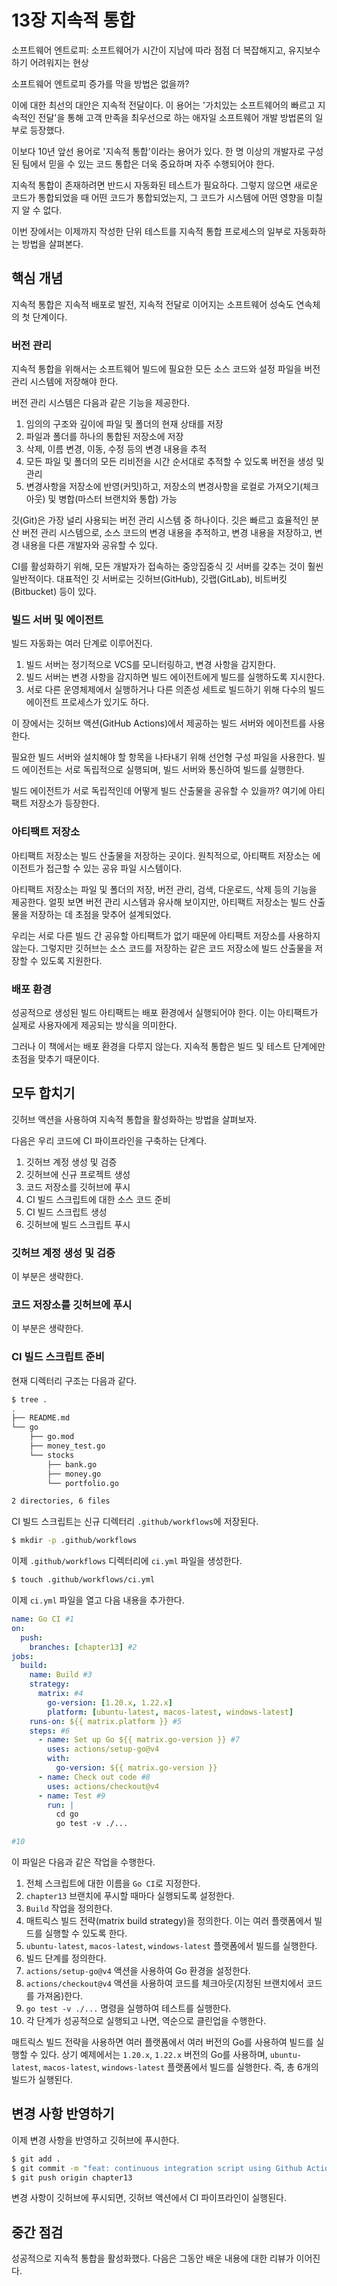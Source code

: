 # 13장 지속적 통합

소프트웨어 엔트로피: 소프트웨어가 시간이 지남에 따라 점점 더 복잡해지고, 유지보수하기 어려워지는 현상

소프트웨어 엔트로피 증가를 막을 방법은 없을까?

이에 대한 최선의 대안은 지속적 전달이다. 이 용어는 '가치있는 소프트웨어의 빠르고 지속적인 전달'을 통해 고객 만족을 최우선으로 하는 애자일 소프트웨어 개발 방법론의 일부로 등장했다.

이보다 10년 앞선 용어로 '지속적 통합'이라는 용어가 있다. 한 명 이상의 개발자로 구성된 팀에서 믿을 수 있는 코드 통합은 더욱 중요하며 자주 수행되어야 한다.

지속적 통합이 존재하려면 반드시 자동화된 테스트가 필요하다. 그렇지 않으면 새로운 코드가 통합되었을 때 어떤 코드가 통합되었는지, 그 코드가 시스템에 어떤 영향을 미칠지 알 수 없다.

이번 장에서는 이제까지 작성한 단위 테스트를 지속적 통합 프로세스의 일부로 자동화하는 방법을 살펴본다.

## 핵심 개념

지속적 통합은 지속적 배포로 발전, 지속적 전달로 이어지는 소프트웨어 성숙도 연속체의 첫 단계이다.

### 버전 관리

지속적 통합을 위해서는 소프트웨어 빌드에 필요한 모든 소스 코드와 설정 파일을 버전 관리 시스템에 저장해야 한다.

버전 관리 시스템은 다음과 같은 기능을 제공한다.

1. 임의의 구조와 깊이에 파일 및 폴더의 현재 상태를 저장
2. 파일과 폴더를 하나의 통합된 저장소에 저장
3. 삭제, 이름 변경, 이동, 수정 등의 변경 내용을 추적
4. 모든 파일 및 폴더의 모든 리비전을 시간 순서대로 추적할 수 있도록 버전을 생성 및 관리
5. 변경사항을 저장소에 반영(커밋)하고, 저장소의 변경사항을 로컬로 가져오기(체크아웃) 및 병합(마스터 브랜치와 통합) 가능

깃(Git)은 가장 널리 사용되는 버전 관리 시스템 중 하나이다. 깃은 빠르고 효율적인 분산 버전 관리 시스템으로, 소스 코드의 변경 내용을 추적하고, 변경 내용을 저장하고, 변경 내용을 다른 개발자와 공유할 수 있다.

CI를 활성화하기 위해, 모든 개발자가 접속하는 중앙집중식 깃 서버를 갖추는 것이 훨씬 일반적이다. 대표적인 깃 서버로는 깃허브(GitHub), 깃랩(GitLab), 비트버킷(Bitbucket) 등이 있다.

### 빌드 서버 및 에이전트

빌드 자동화는 여러 단계로 이루어진다.

1. 빌드 서버는 정기적으로 VCS를 모니터링하고, 변경 사항을 감지한다.
2. 빌드 서버는 변경 사항을 감지하면 빌드 에이전트에게 빌드를 실행하도록 지시한다.
3. 서로 다른 운영체제에서 실행하거나 다른 의존성 세트로 빌드하기 위해 다수의 빌드 에이전트 프로세스가 있기도 하다.

이 장에서는 깃허브 액션(GitHub Actions)에서 제공하는 빌드 서버와 에이전트를 사용한다.

필요한 빌드 서버와 설치해야 할 항목을 나타내기 위해 선언형 구성 파일을 사용한다. 빌드 에이전트는 서로 독립적으로 실행되며, 빌드 서버와 통신하여 빌드를 실행한다.

빌드 에이전트가 서로 독립적인데 어떻게 빌드 산출물을 공유할 수 있을까? 여기에 아티팩트 저장소가 등장한다.

### 아티팩트 저장소

아티팩트 저장소는 빌드 산출물을 저장하는 곳이다. 원칙적으로, 아티팩트 저장소는 에이전트가 접근할 수 있는 공유 파일 시스템이다.

아티팩트 저장소는 파일 및 폴더의 저장, 버전 관리, 검색, 다운로드, 삭제 등의 기능을 제공한다. 얼핏 보면 버전 관리 시스템과 유사해 보이지만, 아티팩트 저장소는 빌드 산출물을 저장하는 데 초점을 맞추어 설계되었다.

우리는 서로 다른 빌드 간 공유할 아티팩트가 없기 때문에 아티팩트 저장소를 사용하지 않는다. 그렇지만 깃허브는 소스 코드를 저장하는 같은 코드 저장소에 빌드 산출물을 저장할 수 있도록 지원한다.

### 배포 환경

성공적으로 생성된 빌드 아티팩트는 배포 환경에서 실행되어야 한다. 이는 아티팩트가 실제로 사용자에게 제공되는 방식을 의미한다.

그러나 이 책에서는 배포 환경을 다루지 않는다. 지속적 통합은 빌드 및 테스트 단계에만 초점을 맞추기 때문이다.

## 모두 합치기

깃허브 액션을 사용하여 지속적 통합을 활성화하는 방법을 살펴보자.

다음은 우리 코드에 CI 파이프라인을 구축하는 단계다.

1. 깃허브 계정 생성 및 검증
2. 깃허브에 신규 프로젝트 생성
3. 코드 저장소를 깃허브에 푸시
4. CI 빌드 스크립트에 대한 소스 코드 준비
5. CI 빌드 스크립트 생성
6. 깃허브에 빌드 스크립트 푸시

### 깃허브 계정 생성 및 검증

이 부분은 생략한다.

### 코드 저장소를 깃허브에 푸시

이 부분은 생략한다.

### CI 빌드 스크립트 준비

현재 디렉터리 구조는 다음과 같다.

```bash
$ tree .
.
├── README.md
└── go
    ├── go.mod
    ├── money_test.go
    └── stocks
        ├── bank.go
        ├── money.go
        └── portfolio.go

2 directories, 6 files
```

CI 빌드 스크립트는 신규 디렉터리 `.github/workflows`에 저장된다.

```bash
$ mkdir -p .github/workflows
```

이제 `.github/workflows` 디렉터리에 `ci.yml` 파일을 생성한다.

```bash
$ touch .github/workflows/ci.yml
```

이제 `ci.yml` 파일을 열고 다음 내용을 추가한다.

```yaml
name: Go CI #1
on:
  push:
    branches: [chapter13] #2
jobs:
  build:
    name: Build #3
    strategy:
      matrix: #4
        go-version: [1.20.x, 1.22.x]
        platform: [ubuntu-latest, macos-latest, windows-latest]
    runs-on: ${{ matrix.platform }} #5
    steps: #6
      - name: Set up Go ${{ matrix.go-version }} #7
        uses: actions/setup-go@v4
        with:
          go-version: ${{ matrix.go-version }}
      - name: Check out code #8
        uses: actions/checkout@v4
      - name: Test #9
        run: |
          cd go
          go test -v ./...

#10
```

이 파일은 다음과 같은 작업을 수행한다.

1. 전체 스크립트에 대한 이름을 `Go CI`로 지정한다.
2. `chapter13` 브랜치에 푸시할 때마다 실행되도록 설정한다.
3. `Build` 작업을 정의한다.
4. 매트릭스 빌드 전략(matrix build strategy)을 정의한다. 이는 여러 플랫폼에서 빌드를 실행할 수 있도록 한다.
5. `ubuntu-latest`, `macos-latest`, `windows-latest` 플랫폼에서 빌드를 실행한다.
6. 빌드 단계를 정의한다.
7. `actions/setup-go@v4` 액션을 사용하여 Go 환경을 설정한다.
8. `actions/checkout@v4` 액션을 사용하여 코드를 체크아웃(지정된 브랜치에서 코드를 가져옴)한다.
9. `go test -v ./...` 명령을 실행하여 테스트를 실행한다.
10. 각 단계가 성공적으로 실행되고 나면, 역순으로 클린업을 수행한다.

매트릭스 빌드 전략을 사용하면 여러 플랫폼에서 여러 버전의 Go를 사용하여 빌드를 실행할 수 있다. 상기 예제에서는 `1.20.x`, `1.22.x` 버전의 Go를 사용하며, `ubuntu-latest`, `macos-latest`, `windows-latest` 플랫폼에서 빌드를 실행한다. 즉, 총 6개의 빌드가 실행된다.

## 변경 사항 반영하기

이제 변경 사항을 반영하고 깃허브에 푸시한다.

```bash
$ git add .
$ git commit -m "feat: continuous integration script using Github Actions"
$ git push origin chapter13
```

변경 사항이 깃허브에 푸시되면, 깃허브 액션에서 CI 파이프라인이 실행된다.

## 중간 점검

성공적으로 지속적 통합을 활성화했다. 다음은 그동안 배운 내용에 대한 리뷰가 이어진다.
